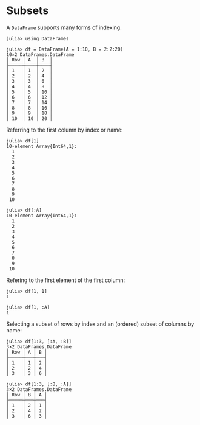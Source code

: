 # Subsets

A `DataFrame` supports many forms of indexing.

```jldoctest subsets
julia> using DataFrames

julia> df = DataFrame(A = 1:10, B = 2:2:20)
10×2 DataFrames.DataFrame
│ Row │ A  │ B  │
├─────┼────┼────┤
│ 1   │ 1  │ 2  │
│ 2   │ 2  │ 4  │
│ 3   │ 3  │ 6  │
│ 4   │ 4  │ 8  │
│ 5   │ 5  │ 10 │
│ 6   │ 6  │ 12 │
│ 7   │ 7  │ 14 │
│ 8   │ 8  │ 16 │
│ 9   │ 9  │ 18 │
│ 10  │ 10 │ 20 │

```

Referring to the first column by index or name:

```jldoctest subsets
julia> df[1]
10-element Array{Int64,1}:
  1
  2
  3
  4
  5
  6
  7
  8
  9
 10

julia> df[:A]
10-element Array{Int64,1}:
  1
  2
  3
  4
  5
  6
  7
  8
  9
 10

 ```

Refering to the first element of the first column:

```jldoctest subsets
julia> df[1, 1]
1

julia> df[1, :A]
1

```

Selecting a subset of rows by index and an (ordered) subset of columns by name:

```jldoctest subsets
julia> df[1:3, [:A, :B]]
3×2 DataFrames.DataFrame
│ Row │ A │ B │
├─────┼───┼───┤
│ 1   │ 1 │ 2 │
│ 2   │ 2 │ 4 │
│ 3   │ 3 │ 6 │

julia> df[1:3, [:B, :A]]
3×2 DataFrames.DataFrame
│ Row │ B │ A │
├─────┼───┼───┤
│ 1   │ 2 │ 1 │
│ 2   │ 4 │ 2 │
│ 3   │ 6 │ 3 │

```
